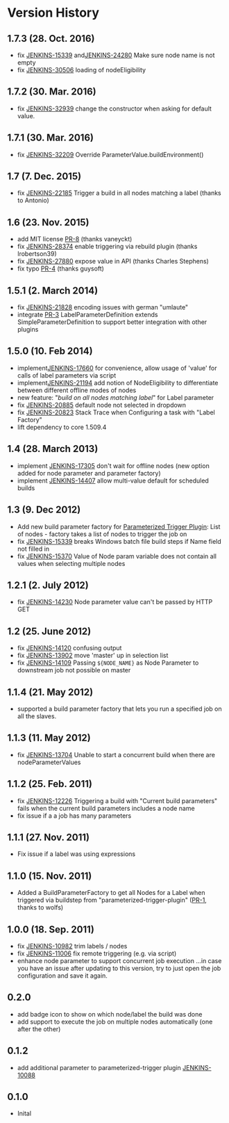 # Version History

## 1.7.3 (28. Oct. 2016)

-   fix [JENKINS-15339](https://issues.jenkins.io/browse/JENKINS-15339)
    and[JENKINS-24280](https://issues.jenkins.io/browse/JENKINS-24280)
    Make sure node name is not empty
-   fix [JENKINS-30506](https://issues.jenkins.io/browse/JENKINS-30506)
    loading of nodeEligibility

## 1.7.2 (30. Mar. 2016)

-   fix [JENKINS-32939](https://issues.jenkins.io/browse/JENKINS-32939)
    change the constructor when asking for default value.

## 1.7.1 (30. Mar. 2016)

-   fix [JENKINS-32209](https://issues.jenkins.io/browse/JENKINS-32209)
    Override ParameterValue.buildEnvironment()

## 1.7 (7. Dec. 2015)

-   fix [JENKINS-22185](https://issues.jenkins.io/browse/JENKINS-22185)
    Trigger a build in all nodes matching a label (thanks to Antonio)

## 1.6 (23. Nov. 2015)

-   add MIT license [PR-8](https://github.com/jenkinsci/nodelabelparameter-plugin/pull/8)
    (thanks vaneyckt)
-   fix [JENKINS-28374](https://issues.jenkins.io/browse/JENKINS-28374)
    enable triggering via rebuild plugin (thanks lrobertson39)
-   fix [JENKINS-27880](https://issues.jenkins.io/browse/JENKINS-27880)
    expose value in API (thanks Charles Stephens)
-   fix typo [PR-4](https://github.com/jenkinsci/nodelabelparameter-plugin/pull/4)
    (thanks guysoft)

## 1.5.1 (2. March 2014)

-   fix [JENKINS-21828](https://issues.jenkins.io/browse/JENKINS-21828)
    encoding issues with german "umlaute"
-   integrate [PR-3](https://github.com/jenkinsci/nodelabelparameter-plugin/pull/3)
    LabelParameterDefinition extends SimpleParameterDefinition to
    support better integration with other plugins

## 1.5.0 (10. Feb 2014)

-   implement[JENKINS-17660](https://issues.jenkins.io/browse/JENKINS-17660)
    for convenience, allow usage of 'value' for calls of label
    parameters via script
-   implement[JENKINS-21194](https://issues.jenkins.io/browse/JENKINS-21194)
    add notion of NodeEligibility to differentiate between different
    offline modes of nodes
-   new feature: "*build on all nodes matching label*" for Label
    parameter
-   fix [JENKINS-20885](https://issues.jenkins.io/browse/JENKINS-20885)
    default node not selected in dropdown
-   fix [JENKINS-20823](https://issues.jenkins.io/browse/JENKINS-20823)
    Stack Trace when Configuring a task with "Label Factory"
-   lift dependency to core 1.509.4

## 1.4 (28. March 2013)

-   implement [JENKINS-17305](https://issues.jenkins.io/browse/JENKINS-17305)
    don't wait for offline nodes (new option added for node parameter
    and parameter factory)
-   implement [JENKINS-14407](https://issues.jenkins.io/browse/JENKINS-14407)
    allow multi-value default for scheduled builds

## 1.3 (9. Dec 2012)

-   Add new build parameter factory for
    [Parameterized Trigger Plugin](https://plugins.jenkins.io/parameterized-trigger/):
    List of nodes - factory takes a list of nodes to trigger the job on
-   fix [JENKINS-15339](https://issues.jenkins.io/browse/JENKINS-15339)
    breaks Windows batch file build steps if Name field not filled in
-   fix [JENKINS-15370](https://issues.jenkins.io/browse/JENKINS-15370)
    Value of Node param variable does not contain all values when
    selecting multiple nodes

## 1.2.1 (2. July 2012)

-   fix [JENKINS-14230](https://issues.jenkins.io/browse/JENKINS-14230)
    Node parameter value can't be passed by HTTP GET

## 1.2 (25. June 2012)

-   fix [JENKINS-14120](https://issues.jenkins.io/browse/JENKINS-14120)
    confusing output
-   fix [JENKINS-13902](https://issues.jenkins.io/browse/JENKINS-13902)
    move 'master' up in selection list
-   fix [JENKINS-14109](https://issues.jenkins.io/browse/JENKINS-14109)
    Passing `${NODE_NAME}` as Node Parameter to downstream job not
    possible on master

## 1.1.4 (21. May 2012)

-   supported a build parameter factory that lets you run a specified
    job on all the slaves.

## 1.1.3 (11. May 2012)

-   fix [JENKINS-13704](https://issues.jenkins.io/browse/JENKINS-13704)
    Unable to start a concurrent build when there are
    nodeParameterValues

## 1.1.2 (25. Feb. 2011)

-   fix [JENKINS-12226](https://issues.jenkins.io/browse/JENKINS-12226)
    Triggering a build with "Current build parameters" fails when the
    current build parameters includes a node name
-   fix issue if a a job has many parameters

## 1.1.1 (27. Nov. 2011)

-   Fix issue if a label was using expressions

## 1.1.0 (15. Nov. 2011)

-   Added a BuildParameterFactory to get all Nodes for a Label when
    triggered via buildstep from "parameterized-trigger-plugin"
    ([PR-1](https://github.com/jenkinsci/nodelabelparameter-plugin/pull/1),
    thanks to wolfs)

## 1.0.0 (18. Sep. 2011)

-   fix [JENKINS-10982](https://issues.jenkins.io/browse/JENKINS-10982)
    trim labels / nodes
-   fix [JENKINS-11006](https://issues.jenkins.io/browse/JENKINS-11006)
    fix remote triggering (e.g. via script)
-   enhance node parameter to support concurrent job execution
    ...in case you have an issue after updating to this version, try to
    just open the job configuration and save it again.

## 0.2.0

-   add badge icon to show on which node/label the build was done
-   add support to execute the job on multiple nodes automatically (one
    after the other)

## 0.1.2

-   add additional parameter to parameterized-trigger plugin
    [JENKINS-10088](https://issues.jenkins.io/browse/JENKINS-10088)

## 0.1.0

-   Inital
